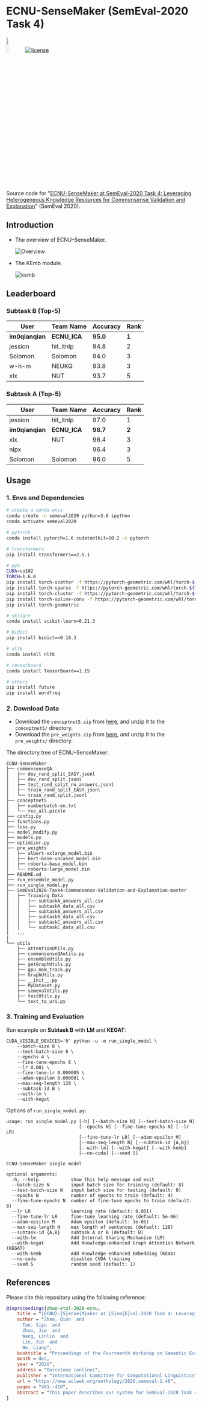 # ECNU-SenseMaker (SemEval-2020 Task 4)

<img src="https://upload.wikimedia.org/wikipedia/commons/thumb/9/96/Pytorch_logo.png/800px-Pytorch_logo.png" width="10%">[![license](https://img.shields.io/badge/license-MIT-brightgreen.svg)](https://raw.githubusercontent.com/im0qianqian/CodeforcesEduHacking/master/LICENSE)

Source code for "[ECNU-SenseMaker at SemEval-2020 Task 4: Leveraging Heterogeneous Knowledge Resources for Commonsense Validation and Explanation](https://www.aclweb.org/anthology/2020.semeval-1.48.pdf)" (SemEval 2020).



## Introduction

- The overview of ECNU-SenseMaker.

  ![Overview](./others/overview.png)

- The KEmb module.

  ![kemb](./others/kemb.png)



## Leaderboard

### Subtask B (Top-5)

| User            | Team Name    | Accuracy | Rank  |
| --------------- | ------------ | -------- | ----- |
| **im0qianqian** | **ECNU_ICA** | **95.0** | **1** |
| jession         | hit_itnlp    | 94.8     | 2     |
| Solomon         | Solomon      | 94.0     | 3     |
| w-h-m           | NEUKG        | 93.8     | 3     |
| xlx             | NUT          | 93.7     | 5     |

### Subtask A (Top-5)

| User            | Team Name    | Accuracy | Rank  |
| --------------- | ------------ | -------- | ----- |
| jession         | hit_itnlp    | 97.0     | 1     |
| **im0qianqian** | **ECNU_ICA** | **96.7** | **2** |
| xlx             | NUT          | 96.4     | 3     |
| nlpx            |              | 96.4     | 3     |
| Solomon         | Solomon      | 96.0     | 5     |



## Usage

### 1. Envs and Dependencies

```bash
# create a conda envs
conda create -n semeval2020 python=3.6 ipython
conda activate semeval2020

# pytorch
conda install pytorch=1.6 cudatoolkit=10.2 -c pytorch

# transformers
pip install transformers==2.5.1

# pyG
CUDA=cu102
TORCH=1.6.0
pip install torch-scatter -f https://pytorch-geometric.com/whl/torch-${TORCH}+${CUDA}.html
pip install torch-sparse -f https://pytorch-geometric.com/whl/torch-${TORCH}+${CUDA}.html
pip install torch-cluster -f https://pytorch-geometric.com/whl/torch-${TORCH}+${CUDA}.html
pip install torch-spline-conv -f https://pytorch-geometric.com/whl/torch-${TORCH}+${CUDA}.html
pip install torch-geometric

# sklearn
conda install scikit-learn=0.21.3

# bidict
pip install bidict==0.18.3

# nltk
conda install nltk

# tensorboard
conda install TensorBoard==1.15

# others
pip install future
pip install wordfreq
```



### 2. Download Data

- Download the `conceptnet5.zip` from [here](https://im0qianqian-my.sharepoint.com/:u:/g/personal/i_dreamwings_cn/EZpDqzhz6bdKitQXuREXPmkB0NefXv9ViDpgzBHpz9Lagw?e=53DWCg), and unzip it to the `conceptnet5/` directory.
- Download the `pre_weights.zip` from [here](https://im0qianqian-my.sharepoint.com/:u:/g/personal/i_dreamwings_cn/EQTHepXNUfVGqMgulnIInjABiOsXYhLGI827VIUgvHtSXA?e=mSqLyA), and unzip it to the `pre_weights/` directory.

The directory tree of ECNU-SenseMaker:

```
ECNU-SenseMaker
├── commonsenseQA
│   ├── dev_rand_split_EASY.jsonl
│   ├── dev_rand_split.jsonl
│   ├── test_rand_split_no_answers.jsonl
│   ├── train_rand_split_EASY.jsonl
│   └── train_rand_split.jsonl
├── conceptnet5
│   ├── numberbatch-en.txt
│   └── res_all.pickle
├── config.py
├── functions.py
├── loss.py
├── model_modify.py
├── models.py
├── optimizer.py
├── pre_weights
│   ├── albert-xxlarge_model.bin
│   ├── bert-base-uncased_model.bin
│   ├── roberta-base_model.bin
│   └── roberta-large_model.bin
├── README.md
├── run_ensemble_model.py
├── run_single_model.py
├── SemEval2020-Task4-Commonsense-Validation-and-Explanation-master
│   ├── Training Data
│   │   ├── subtaskA_answers_all.csv
│   │   ├── subtaskA_data_all.csv
│   │   ├── subtaskB_answers_all.csv
│   │   ├── subtaskB_data_all.csv
│   │   ├── subtaskC_answers_all.csv
│   │   └── subtaskC_data_all.csv
│   ...
|
└── utils
    ├── attentionUtils.py
    ├── commonsenseQAutils.py
    ├── ensembleUtils.py
    ├── getGraphUtils.py
    ├── gpu_mem_track.py
    ├── GraphUtils.py
    ├── __init__.py
    ├── MyDataset.py
    ├── semevalUtils.py
    ├── testUtils.py
    └── text_to_uri.py
```



### 3. Training and Evaluation

Run example on **Subtask B** with **LM** and **KEGAT**:

```
CUDA_VISIBLE_DEVICES='0' python -u -m run_single_model \
	--batch-size 8 \
	--test-batch-size 8 \
	--epochs 4 \
	--fine-tune-epochs 8 \
	--lr 0.001 \
	--fine-tune-lr 0.000005 \
	--adam-epsilon 0.000001 \
	--max-seq-length 128 \
	--subtask-id B \
	--with-lm \
	--with-kegat
```

Options of `run_single_model.py`:

```
usage: run_single_model.py [-h] [--batch-size N] [--test-batch-size N]
                           [--epochs N] [--fine-tune-epochs N] [--lr LR]
                           [--fine-tune-lr LR] [--adam-epsilon M]
                           [--max-seq-length N] [--subtask-id {A,B}]
                           [--with-lm] [--with-kegat] [--with-kemb]
                           [--no-cuda] [--seed S]

ECNU-SenseMaker single model

optional arguments:
  -h, --help            show this help message and exit
  --batch-size N        input batch size for training (default: 8)
  --test-batch-size N   input batch size for testing (default: 8)
  --epochs N            number of epochs to train (default: 4)
  --fine-tune-epochs N  number of fine-tune epochs to train (default: 8)
  --lr LR               learning rate (default: 0.001)
  --fine-tune-lr LR     fine-tune learning rate (default: 5e-06)
  --adam-epsilon M      Adam epsilon (default: 1e-06)
  --max-seq-length N    max length of sentences (default: 128)
  --subtask-id {A,B}    subtask A or B (default: B)
  --with-lm             Add Internal Sharing Mechanism (LM)
  --with-kegat          Add Knowledge-enhanced Graph Attention Network (KEGAT)
  --with-kemb           Add Knowledge-enhanced Embedding (KEmb)
  --no-cuda             disables CUDA training
  --seed S              random seed (default: 1)
```



## References

Please cite this repository using the following reference:

```bib
@inproceedings{zhao-etal-2020-ecnu,
    title = "{ECNU}-{S}ense{M}aker at {S}em{E}val-2020 Task 4: Leveraging Heterogeneous Knowledge Resources for Commonsense Validation and Explanation",
    author = "Zhao, Qian  and
      Tao, Siyu  and
      Zhou, Jie  and
      Wang, Linlin  and
      Lin, Xin  and
      He, Liang",
    booktitle = "Proceedings of the Fourteenth Workshop on Semantic Evaluation",
    month = dec,
    year = "2020",
    address = "Barcelona (online)",
    publisher = "International Committee for Computational Linguistics",
    url = "https://www.aclweb.org/anthology/2020.semeval-1.48",
    pages = "401--410",
    abstract = "This paper describes our system for SemEval-2020 Task 4: Commonsense Validation and Explanation (Wang et al., 2020). We propose a novel Knowledge-enhanced Graph Attention Network (KEGAT) architecture for this task, leveraging heterogeneous knowledge from both the structured knowledge base (i.e. ConceptNet) and unstructured text to better improve the ability of a machine in commonsense understanding. This model has a powerful commonsense inference capability via utilizing suitable commonsense incorporation methods and upgraded data augmentation techniques. Besides, an internal sharing mechanism is cooperated to prohibit our model from insufficient and excessive reasoning for commonsense. As a result, this model performs quite well in both validation and explanation. For instance, it achieves state-of-the-art accuracy in the subtask called Commonsense Explanation (Multi-Choice). We officially name the system as ECNU-SenseMaker. Code is publicly available at https://github.com/ECNU-ICA/ECNU-SenseMaker.",
}
```

